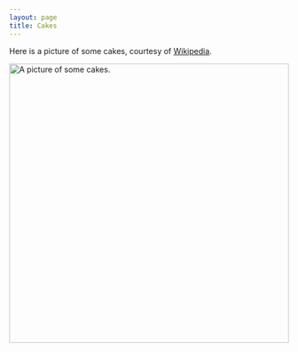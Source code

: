 ```yaml
---
layout: page
title: Cakes
---
```

Here is a picture of some cakes, courtesy of <a href="https://en.wikipedia.org/wiki/Cupcake">Wikipedia</a>.

<img src="https://upload.wikimedia.org/wikipedia/commons/5/56/Chocolate_cupcakes.jpg" alt="A picture of some cakes." style="width: 36em;" />
